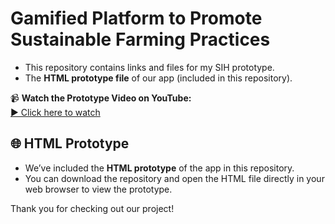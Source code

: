 # Gamified Platform to Promote Sustainable Farming Practices
- This repository contains links and files for my SIH prototype.
- The **HTML prototype file** of our app (included in this repository).

📹 **Watch the Prototype Video on YouTube:**  
[▶️ Click here to watch](https://youtu.be/mCMBfG59fLU)

## 🌐 HTML Prototype
- We’ve included the **HTML prototype** of the app in this repository.   
- You can download the repository and open the HTML file directly in your web browser to view the prototype.

Thank you for checking out our project!
